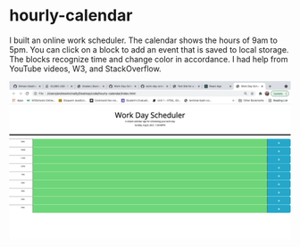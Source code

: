 # hourly-calendar

I built an online work scheduler. The calendar shows the hours of 9am to 5pm. You can click on a block to add an event that is saved to local storage. The blocks recognize time and change color in accordance. I had help from YouTube videos, W3, and StackOverflow.

![calendar screenshot](./calendarSS.png)
